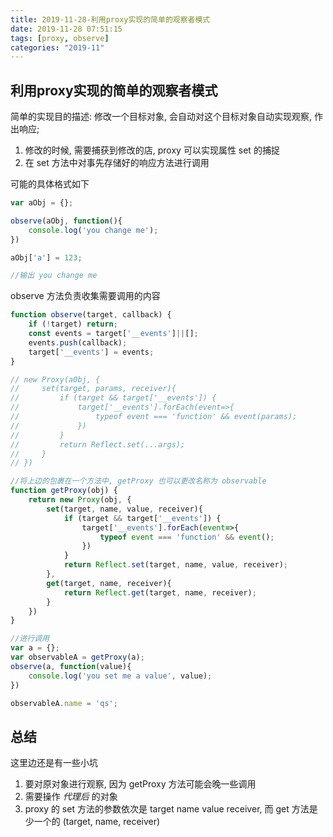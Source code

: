 ```yaml
---
title: 2019-11-28-利用proxy实现的简单的观察者模式
date: 2019-11-28 07:51:15
tags: [proxy, observe]
categories: "2019-11"
---
```


## 利用proxy实现的简单的观察者模式

简单的实现目的描述: 修改一个目标对象, 会自动对这个目标对象自动实现观察, 作出响应;

1. 修改的时候, 需要捕获到修改的店, proxy 可以实现属性 set 的捕捉
2. 在 set 方法中对事先存储好的响应方法进行调用

可能的具体格式如下

```javascript
var aObj = {};

observe(aObj, function(){
    console.log('you change me');
})

aObj['a'] = 123;

//输出 you change me
```

observe 方法负责收集需要调用的内容

```javascript
function observe(target, callback) {
    if (!target) return;
    const events = target['__events']||[];
    events.push(callback);
    target['__events'] = events;
}

// new Proxy(aObj, {
//     set(target, params, receiver){
//         if (target && target['__events']) {
//             target['__events'].forEach(event=>{
//                 typeof event === 'function' && event(params);
//             })
//         }
//         return Reflect.set(...args);
//     }
// })

//将上边的包裹在一个方法中, getProxy 也可以更改名称为 observable
function getProxy(obj) {
    return new Proxy(obj, {
        set(target, name, value, receiver){
            if (target && target['__events']) {
                target['__events'].forEach(event=>{
                    typeof event === 'function' && event();
                })
            }
            return Reflect.set(target, name, value, receiver);
        },
        get(target, name, receiver){
            return Reflect.get(target, name, receiver);
        }
    })
}

//进行调用
var a = {};
var observableA = getProxy(a);
observe(a, function(value){
    console.log('you set me a value', value);
})

observableA.name = 'qs';

```

## 总结

这里边还是有一些小坑

1. 要对原对象进行观察, 因为 getProxy 方法可能会晚一些调用
2. 需要操作 *代理后* 的对象
3. proxy 的 set 方法的参数依次是 target name value receiver, 而 get 方法是少一个的 (target, name, receiver)

